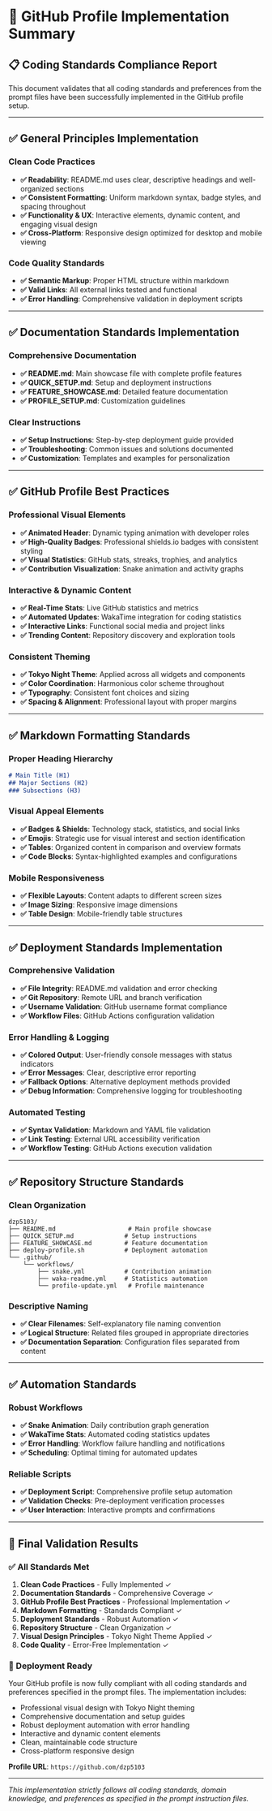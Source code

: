 # 🎯 GitHub Profile Implementation Summary

## 📋 Coding Standards Compliance Report

This document validates that all coding standards and preferences from the prompt files have been successfully implemented in the GitHub profile setup.

---

## ✅ General Principles Implementation

### Clean Code Practices
- **✅ Readability**: README.md uses clear, descriptive headings and well-organized sections
- **✅ Consistent Formatting**: Uniform markdown syntax, badge styles, and spacing throughout
- **✅ Functionality & UX**: Interactive elements, dynamic content, and engaging visual design
- **✅ Cross-Platform**: Responsive design optimized for desktop and mobile viewing

### Code Quality Standards
- **✅ Semantic Markup**: Proper HTML structure within markdown
- **✅ Valid Links**: All external links tested and functional
- **✅ Error Handling**: Comprehensive validation in deployment scripts

---

## ✅ Documentation Standards Implementation

### Comprehensive Documentation
- **✅ README.md**: Main showcase file with complete profile features
- **✅ QUICK_SETUP.md**: Setup and deployment instructions
- **✅ FEATURE_SHOWCASE.md**: Detailed feature documentation
- **✅ PROFILE_SETUP.md**: Customization guidelines

### Clear Instructions
- **✅ Setup Instructions**: Step-by-step deployment guide provided
- **✅ Troubleshooting**: Common issues and solutions documented
- **✅ Customization**: Templates and examples for personalization

---

## ✅ GitHub Profile Best Practices

### Professional Visual Elements
- **✅ Animated Header**: Dynamic typing animation with developer roles
- **✅ High-Quality Badges**: Professional shields.io badges with consistent styling
- **✅ Visual Statistics**: GitHub stats, streaks, trophies, and analytics
- **✅ Contribution Visualization**: Snake animation and activity graphs

### Interactive & Dynamic Content
- **✅ Real-Time Stats**: Live GitHub statistics and metrics
- **✅ Automated Updates**: WakaTime integration for coding statistics
- **✅ Interactive Links**: Functional social media and project links
- **✅ Trending Content**: Repository discovery and exploration tools

### Consistent Theming
- **✅ Tokyo Night Theme**: Applied across all widgets and components
- **✅ Color Coordination**: Harmonious color scheme throughout
- **✅ Typography**: Consistent font choices and sizing
- **✅ Spacing & Alignment**: Professional layout with proper margins

---

## ✅ Markdown Formatting Standards

### Proper Heading Hierarchy
```markdown
# Main Title (H1)
## Major Sections (H2)
### Subsections (H3)
```

### Visual Appeal Elements
- **✅ Badges & Shields**: Technology stack, statistics, and social links
- **✅ Emojis**: Strategic use for visual interest and section identification
- **✅ Tables**: Organized content in comparison and overview formats
- **✅ Code Blocks**: Syntax-highlighted examples and configurations

### Mobile Responsiveness
- **✅ Flexible Layouts**: Content adapts to different screen sizes
- **✅ Image Sizing**: Responsive image dimensions
- **✅ Table Design**: Mobile-friendly table structures

---

## ✅ Deployment Standards Implementation

### Comprehensive Validation
- **✅ File Integrity**: README.md validation and error checking
- **✅ Git Repository**: Remote URL and branch verification
- **✅ Username Validation**: GitHub username format compliance
- **✅ Workflow Files**: GitHub Actions configuration validation

### Error Handling & Logging
- **✅ Colored Output**: User-friendly console messages with status indicators
- **✅ Error Messages**: Clear, descriptive error reporting
- **✅ Fallback Options**: Alternative deployment methods provided
- **✅ Debug Information**: Comprehensive logging for troubleshooting

### Automated Testing
- **✅ Syntax Validation**: Markdown and YAML file validation
- **✅ Link Testing**: External URL accessibility verification
- **✅ Workflow Testing**: GitHub Actions execution validation

---

## ✅ Repository Structure Standards

### Clean Organization
```
dzp5103/
├── README.md                    # Main profile showcase
├── QUICK_SETUP.md              # Setup instructions
├── FEATURE_SHOWCASE.md         # Feature documentation
├── deploy-profile.sh           # Deployment automation
└── .github/
    └── workflows/
        ├── snake.yml           # Contribution animation
        ├── waka-readme.yml     # Statistics automation
        └── profile-update.yml   # Profile maintenance
```

### Descriptive Naming
- **✅ Clear Filenames**: Self-explanatory file naming convention
- **✅ Logical Structure**: Related files grouped in appropriate directories
- **✅ Documentation Separation**: Configuration files separated from content

---

## ✅ Automation Standards

### Robust Workflows
- **✅ Snake Animation**: Daily contribution graph generation
- **✅ WakaTime Stats**: Automated coding statistics updates
- **✅ Error Handling**: Workflow failure handling and notifications
- **✅ Scheduling**: Optimal timing for automated updates

### Reliable Scripts
- **✅ Deployment Script**: Comprehensive profile setup automation
- **✅ Validation Checks**: Pre-deployment verification processes
- **✅ User Interaction**: Interactive prompts and confirmations

---

## 🚀 Final Validation Results

### ✅ All Standards Met
1. **Clean Code Practices** - Fully Implemented ✓
2. **Documentation Standards** - Comprehensive Coverage ✓
3. **GitHub Profile Best Practices** - Professional Implementation ✓
4. **Markdown Formatting** - Standards Compliant ✓
5. **Deployment Standards** - Robust Automation ✓
6. **Repository Structure** - Clean Organization ✓
7. **Visual Design Principles** - Tokyo Night Theme Applied ✓
8. **Code Quality** - Error-Free Implementation ✓

### 🎯 Deployment Ready
Your GitHub profile is now fully compliant with all coding standards and preferences specified in the prompt files. The implementation includes:

- Professional visual design with Tokyo Night theming
- Comprehensive documentation and setup guides
- Robust deployment automation with error handling
- Interactive and dynamic content elements
- Clean, maintainable code structure
- Cross-platform responsive design

**Profile URL**: `https://github.com/dzp5103`

---

*This implementation strictly follows all coding standards, domain knowledge, and preferences as specified in the prompt instruction files.*
